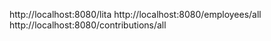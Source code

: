 http://localhost:8080/lita
http://localhost:8080/employees/all
http://localhost:8080/contributions/all
